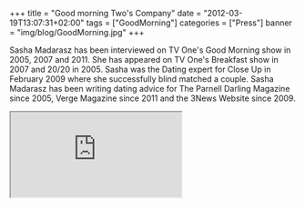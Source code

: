 +++
title = "Good morning Two's Company"
date = "2012-03-19T13:07:31+02:00"
tags = ["GoodMorning"]
categories = ["Press"]
banner = "img/blog/GoodMorning.jpg"
+++

Sasha Madarasz has been interviewed on TV One's Good Morning show in 2005, 2007 and 2011. She has appeared on TV One's Breakfast show in 2007 and 20/20 in 2005. Sasha was the Dating expert for Close Up in February 2009 where she successfully blind matched a couple. Sasha Madarasz has been writing dating advice for The Parnell Darling Magazine since 2005, Verge Magazine since 2011 and the 3News Website since 2009.

<div class="embed-responsive embed-responsive-4by3">
  <iframe class="embed-responsive-item" src="https://www.youtube.com/embed/-AC75mxHQFA"></iframe>
</div>